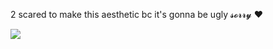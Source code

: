 


2 scared to make this aesthetic bc it's gonna be ugly 𝓼𝓸𝓻𝓻𝔂 ❤️

![](https://files.catbox.moe/l9viei.png)
